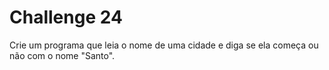 # Challenge 24

Crie um programa que leia o nome de uma cidade e diga se ela começa ou não com o nome "Santo".
